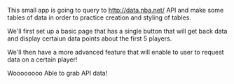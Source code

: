 This small app is going to query to http://data.nba.net/ API and make some tables of data in order to practice creation and styling of tables.

We'll first set up a basic page that has a single button that will get back data and display certaiun data points about the first 5 players.

We'll then have a more advanced feature that will enable to user to request data on a certain player!

Woooooooo Able to grab API data!
